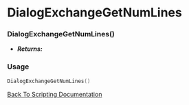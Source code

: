 # DialogExchangeGetNumLines

### DialogExchangeGetNumLines()
- ***Returns:*** 

### Usage

```Lua
DialogExchangeGetNumLines()
```


[Back To Scripting Documentation](../README.md)
